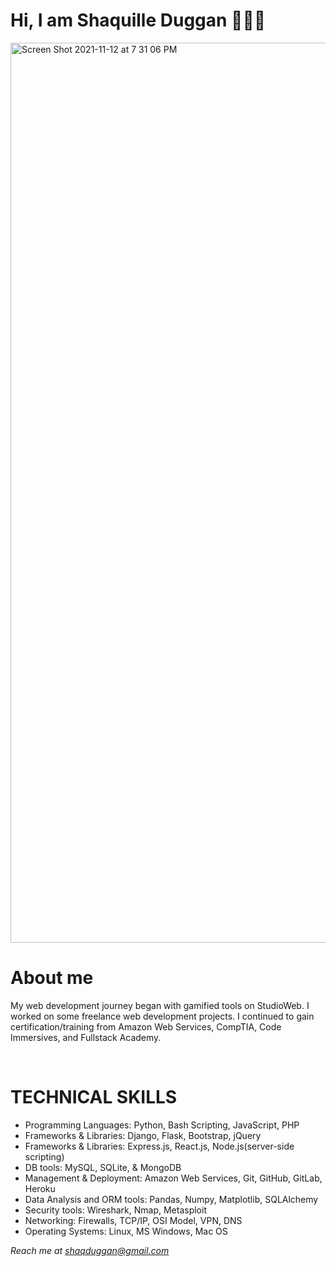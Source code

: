 <h1> Hi, I am Shaquille Duggan 👨🏿‍💻 </h1>
<img width="1440" alt="Screen Shot 2021-11-12 at 7 31 06 PM" src="https://user-images.githubusercontent.com/84408174/141599013-df775cab-4fe6-48b6-8a2e-ba929c2a788c.jpeg">
<h1>About me</h1>
<p> My web development journey began with gamified tools on StudioWeb. I worked on some freelance web development projects. I continued to gain certification/training from Amazon Web Services, CompTIA, Code Immersives, and Fullstack Academy. </p>
<br>
<h1>TECHNICAL SKILLS</h1>
<ul>
  <li> Programming Languages: Python, Bash Scripting, JavaScript, PHP </li>
  <li> Frameworks & Libraries: Django, Flask, Bootstrap, jQuery </li>
  <li> Frameworks & Libraries: Express.js, React.js, Node.js(server-side scripting) </li>
  <li> DB tools: MySQL, SQLite, & MongoDB
  <li> Management & Deployment: Amazon Web Services, Git, GitHub, GitLab, Heroku
  <li> Data Analysis and ORM tools: Pandas, Numpy, Matplotlib, SQLAlchemy </li>
  <li> Security tools: Wireshark, Nmap, Metasploit </li>
  <li> Networking: Firewalls, TCP/IP, OSI Model, VPN, DNS </li>
  <li> Operating Systems: Linux, MS Windows, Mac OS </li>
</ul>

<em>Reach me at shaqduggan@gmail.com<em>
